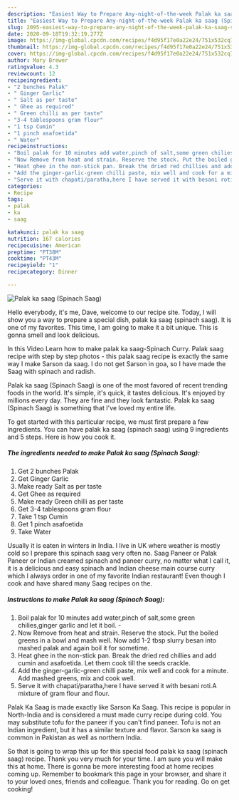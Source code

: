 ```yaml
---
description: "Easiest Way to Prepare Any-night-of-the-week Palak ka saag (Spinach Saag)"
title: "Easiest Way to Prepare Any-night-of-the-week Palak ka saag (Spinach Saag)"
slug: 2095-easiest-way-to-prepare-any-night-of-the-week-palak-ka-saag-spinach-saag
date: 2020-09-18T19:32:19.277Z
image: https://img-global.cpcdn.com/recipes/f4d95f17e0a22e24/751x532cq70/palak-ka-saag-spinach-saag-recipe-main-photo.jpg
thumbnail: https://img-global.cpcdn.com/recipes/f4d95f17e0a22e24/751x532cq70/palak-ka-saag-spinach-saag-recipe-main-photo.jpg
cover: https://img-global.cpcdn.com/recipes/f4d95f17e0a22e24/751x532cq70/palak-ka-saag-spinach-saag-recipe-main-photo.jpg
author: Mary Brewer
ratingvalue: 4.3
reviewcount: 12
recipeingredient:
- "2 bunches Palak"
- " Ginger Garlic"
- " Salt as per taste"
- " Ghee as required"
- " Green chilli as per taste"
- "3-4 tablespoons gram flour"
- "1 tsp Cumin"
- "1 pinch asafoetida"
- " Water"
recipeinstructions:
- "Boil palak for 10 minutes add water,pinch of salt,some green chilies,ginger garlic and let it boil.⁣ ⁣"
- "Now Remove from heat and strain. Reserve the stock. Put the boiled greens in a bowl and mash well. Now add 1-2 tbsp slurry besan into mashed palak and again boil it for sometime.⁣"
- "Heat ghee in the non-stick pan. Break the dried red chillies and add cumin and asafoetida. Let them cook till the seeds crackle.⁣"
- "Add the ginger-garlic-green chilli paste, mix well and cook for a minute. Add mashed greens, mix and cook well.⁣"
- "Serve it with chapati/paratha,here I have served it with besani roti.A mixture of gram flour and flour."
categories:
- Recipe
tags:
- palak
- ka
- saag

katakunci: palak ka saag 
nutrition: 167 calories
recipecuisine: American
preptime: "PT38M"
cooktime: "PT43M"
recipeyield: "1"
recipecategory: Dinner

---
```



![Palak ka saag (Spinach Saag)](https://img-global.cpcdn.com/recipes/f4d95f17e0a22e24/751x532cq70/palak-ka-saag-spinach-saag-recipe-main-photo.jpg)

Hello everybody, it's me, Dave, welcome to our recipe site. Today, I will show you a way to prepare a special dish, palak ka saag (spinach saag). It is one of my favorites. This time, I am going to make it a bit unique. This is gonna smell and look delicious.

In this Video Learn how to make palak ka saag-Spinach Curry. Palak saag recipe with step by step photos - this palak saag recipe is exactly the same way I make Sarson da saag. I do not get Sarson in goa, so I have made the Saag with spinach and radish.

Palak ka saag (Spinach Saag) is one of the most favored of recent trending foods in the world. It's simple, it's quick, it tastes delicious. It's enjoyed by millions every day. They are fine and they look fantastic. Palak ka saag (Spinach Saag) is something that I've loved my entire life.


To get started with this particular recipe, we must first prepare a few ingredients. You can have palak ka saag (spinach saag) using 9 ingredients and 5 steps. Here is how you cook it.

<!--inarticleads1-->

##### The ingredients needed to make Palak ka saag (Spinach Saag):

1. Get 2 bunches Palak
1. Get  Ginger Garlic
1. Make ready  Salt as per taste
1. Get  Ghee as required
1. Make ready  Green chilli as per taste
1. Get 3-4 tablespoons gram flour
1. Take 1 tsp Cumin
1. Get 1 pinch asafoetida
1. Take  Water


Usually it is eaten in winters in India. I live in UK where weather is mostly cold so I prepare this spinach saag very often no. Saag Paneer or Palak Paneer or Indian creamed spinach and paneer curry, no matter what I call it, it is a delicious and easy spinach and Indian cheese main course curry which I always order in one of my favorite Indian restaurant! Even though I cook and have shared many Saag recipes on the. 

<!--inarticleads2-->

##### Instructions to make Palak ka saag (Spinach Saag):

1. Boil palak for 10 minutes add water,pinch of salt,some green chilies,ginger garlic and let it boil.⁣ - ⁣
1. Now Remove from heat and strain. Reserve the stock. Put the boiled greens in a bowl and mash well. Now add 1-2 tbsp slurry besan into mashed palak and again boil it for sometime.⁣
1. Heat ghee in the non-stick pan. Break the dried red chillies and add cumin and asafoetida. Let them cook till the seeds crackle.⁣
1. Add the ginger-garlic-green chilli paste, mix well and cook for a minute. Add mashed greens, mix and cook well.⁣
1. Serve it with chapati/paratha,here I have served it with besani roti.A mixture of gram flour and flour.


Palak Ka Saag is made exactly like Sarson Ka Saag. This recipe is popular in North-India and is considered a must made curry recipe during cold. You may substitute tofu for the paneer if you can&#39;t find paneer. Tofu is not an Indian ingredient, but it has a similar texture and flavor. Sarson ka saag is common in Pakistan as well as northern India. 

So that is going to wrap this up for this special food palak ka saag (spinach saag) recipe. Thank you very much for your time. I am sure you will make this at home. There is gonna be more interesting food at home recipes coming up. Remember to bookmark this page in your browser, and share it to your loved ones, friends and colleague. Thank you for reading. Go on get cooking!
